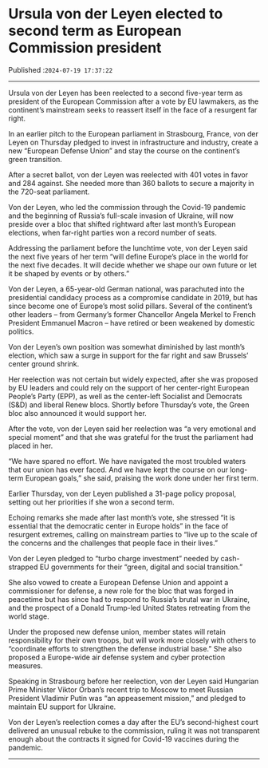 # Ursula von der Leyen elected to second term as European Commission president

Published :`2024-07-19 17:37:22`

---

Ursula von der Leyen has been reelected to a second five-year term as president of the European Commission after a vote by EU lawmakers, as the continent’s mainstream seeks to reassert itself in the face of a resurgent far right.

In an earlier pitch to the European parliament in Strasbourg, France, von der Leyen on Thursday pledged to invest in infrastructure and industry, create a new “European Defense Union” and stay the course on the continent’s green transition.

After a secret ballot, von der Leyen was reelected with 401 votes in favor and 284 against. She needed more than 360 ballots to secure a majority in the 720-seat parliament.

Von der Leyen, who led the commission through the Covid-19 pandemic and the beginning of Russia’s full-scale invasion of Ukraine, will now preside over a bloc that shifted rightward after last month’s European elections, when far-right parties won a record number of seats.

Addressing the parliament before the lunchtime vote, von der Leyen said the next five years of her term “will define Europe’s place in the world for the next five decades. It will decide whether we shape our own future or let it be shaped by events or by others.”

Von der Leyen, a 65-year-old German national, was parachuted into the presidential candidacy process as a compromise candidate in 2019, but has since become one of Europe’s most solid pillars. Several of the continent’s other leaders – from Germany’s former Chancellor Angela Merkel to French President Emmanuel Macron – have retired or been weakened by domestic politics.

Von der Leyen’s own position was somewhat diminished by last month’s election, which saw a surge in support for the far right and saw Brussels’ center ground shrink.

Her reelection was not certain but widely expected, after she was proposed by EU leaders and could rely on the support of her center-right European People’s Party (EPP), as well as the center-left Socialist and Democrats (S&D) and liberal Renew blocs. Shortly before Thursday’s vote, the Green bloc also announced it would support her.

After the vote, von der Leyen said her reelection was “a very emotional and special moment” and that she was grateful for the trust the parliament had placed in her.

“We have spared no effort. We have navigated the most troubled waters that our union has ever faced. And we have kept the course on our long-term European goals,” she said, praising the work done under her first term.

Earlier Thursday, von der Leyen published a 31-page policy proposal, setting out her priorities if she won a second term.

Echoing remarks she made after last month’s vote, she stressed “it is essential that the democratic center in Europe holds” in the face of resurgent extremes, calling on mainstream parties to “live up to the scale of the concerns and the challenges that people face in their lives.”

Von der Leyen pledged to “turbo charge investment” needed by cash-strapped EU governments for their “green, digital and social transition.”

She also vowed to create a European Defense Union and appoint a commissioner for defense, a new role for the bloc that was forged in peacetime but has since had to respond to Russia’s brutal war in Ukraine, and the prospect of a Donald Trump-led United States retreating from the world stage.

Under the proposed new defense union, member states will retain responsibility for their own troops, but will work more closely with others to “coordinate efforts to strengthen the defense industrial base.” She also proposed a Europe-wide air defense system and cyber protection measures.

Speaking in Strasbourg before her reelection, von der Leyen said Hungarian Prime Minister Viktor Orban’s recent trip to Moscow to meet Russian President Vladimir Putin was “an appeasement mission,” and pledged to maintain EU support for Ukraine.

Von der Leyen’s reelection comes a day after the EU’s second-highest court delivered an unusual rebuke to the commission, ruling it was not transparent enough about the contracts it signed for Covid-19 vaccines during the pandemic.

---

